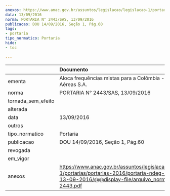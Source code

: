 ```yaml
---
anexos: https://www.anac.gov.br/assuntos/legislacao/legislacao-1/portarias/portarias-2016/portaria-ndeg-2443-sas-13-09-2016/@@display-file/arquivo_norma/PA2016-2443.pdf
data: 13/09/2016
norma: PORTARIA N° 2443/SAS, 13/09/2016
publicacao: DOU 14/09/2016, Seção 1, Pág.60
tags:
- portaria
tipo_normatico: Portaria
hide: 
- toc 
 
---
```


|                    | Documento                                                                                                                                                        |
|:-------------------|:-----------------------------------------------------------------------------------------------------------------------------------------------------------------|
| ementa             | Aloca frequências mistas para a Colômbia - TAM Linhas Aéreas S.A.                                                                                                |
| norma              | PORTARIA N° 2443/SAS, 13/09/2016                                                                                                                                 |
| tornada_sem_efeito |                                                                                                                                                                  |
| alterada           |                                                                                                                                                                  |
| data               | 13/09/2016                                                                                                                                                       |
| outros             |                                                                                                                                                                  |
| tipo_normatico     | Portaria                                                                                                                                                         |
| publicacao         | DOU 14/09/2016, Seção 1, Pág.60                                                                                                                                  |
| revogada           |                                                                                                                                                                  |
| em_vigor           |                                                                                                                                                                  |
| anexos             | https://www.anac.gov.br/assuntos/legislacao/legislacao-1/portarias/portarias-2016/portaria-ndeg-2443-sas-13-09-2016/@@display-file/arquivo_norma/PA2016-2443.pdf |